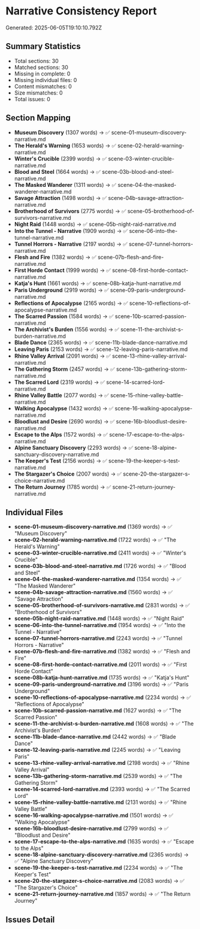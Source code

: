 # Narrative Consistency Report
Generated: 2025-06-05T19:10:10.792Z

## Summary Statistics
- Total sections: 30
- Matched sections: 30
- Missing in complete: 0
- Missing individual files: 0
- Content mismatches: 0
- Size mismatches: 0
- Total issues: 0

## Section Mapping
- **Museum Discovery** (1307 words) → ✅ scene-01-museum-discovery-narrative.md
- **The Herald's Warning** (1653 words) → ✅ scene-02-herald-warning-narrative.md
- **Winter's Crucible** (2399 words) → ✅ scene-03-winter-crucible-narrative.md
- **Blood and Steel** (1664 words) → ✅ scene-03b-blood-and-steel-narrative.md
- **The Masked Wanderer** (1311 words) → ✅ scene-04-the-masked-wanderer-narrative.md
- **Savage Attraction** (1498 words) → ✅ scene-04b-savage-attraction-narrative.md
- **Brotherhood of Survivors** (2775 words) → ✅ scene-05-brotherhood-of-survivors-narrative.md
- **Night Raid** (1448 words) → ✅ scene-05b-night-raid-narrative.md
- **Into the Tunnel - Narrative** (1909 words) → ✅ scene-06-into-the-tunnel-narrative.md
- **Tunnel Horrors - Narrative** (2197 words) → ✅ scene-07-tunnel-horrors-narrative.md
- **Flesh and Fire** (1382 words) → ✅ scene-07b-flesh-and-fire-narrative.md
- **First Horde Contact** (1999 words) → ✅ scene-08-first-horde-contact-narrative.md
- **Katja's Hunt** (1661 words) → ✅ scene-08b-katja-hunt-narrative.md
- **Paris Underground** (2919 words) → ✅ scene-09-paris-underground-narrative.md
- **Reflections of Apocalypse** (2165 words) → ✅ scene-10-reflections-of-apocalypse-narrative.md
- **The Scarred Passion** (1584 words) → ✅ scene-10b-scarred-passion-narrative.md
- **The Archivist's Burden** (1556 words) → ✅ scene-11-the-archivist-s-burden-narrative.md
- **Blade Dance** (2365 words) → ✅ scene-11b-blade-dance-narrative.md
- **Leaving Paris** (2153 words) → ✅ scene-12-leaving-paris-narrative.md
- **Rhine Valley Arrival** (2091 words) → ✅ scene-13-rhine-valley-arrival-narrative.md
- **The Gathering Storm** (2457 words) → ✅ scene-13b-gathering-storm-narrative.md
- **The Scarred Lord** (2319 words) → ✅ scene-14-scarred-lord-narrative.md
- **Rhine Valley Battle** (2077 words) → ✅ scene-15-rhine-valley-battle-narrative.md
- **Walking Apocalypse** (1432 words) → ✅ scene-16-walking-apocalypse-narrative.md
- **Bloodlust and Desire** (2690 words) → ✅ scene-16b-bloodlust-desire-narrative.md
- **Escape to the Alps** (1572 words) → ✅ scene-17-escape-to-the-alps-narrative.md
- **Alpine Sanctuary Discovery** (2293 words) → ✅ scene-18-alpine-sanctuary-discovery-narrative.md
- **The Keeper's Test** (2156 words) → ✅ scene-19-the-keeper-s-test-narrative.md
- **The Stargazer's Choice** (2007 words) → ✅ scene-20-the-stargazer-s-choice-narrative.md
- **The Return Journey** (1785 words) → ✅ scene-21-return-journey-narrative.md

## Individual Files
- **scene-01-museum-discovery-narrative.md** (1369 words) → ✅ "Museum Discovery"
- **scene-02-herald-warning-narrative.md** (1722 words) → ✅ "The Herald's Warning"
- **scene-03-winter-crucible-narrative.md** (2411 words) → ✅ "Winter's Crucible"
- **scene-03b-blood-and-steel-narrative.md** (1726 words) → ✅ "Blood and Steel"
- **scene-04-the-masked-wanderer-narrative.md** (1354 words) → ✅ "The Masked Wanderer"
- **scene-04b-savage-attraction-narrative.md** (1560 words) → ✅ "Savage Attraction"
- **scene-05-brotherhood-of-survivors-narrative.md** (2831 words) → ✅ "Brotherhood of Survivors"
- **scene-05b-night-raid-narrative.md** (1448 words) → ✅ "Night Raid"
- **scene-06-into-the-tunnel-narrative.md** (1954 words) → ✅ "Into the Tunnel - Narrative"
- **scene-07-tunnel-horrors-narrative.md** (2243 words) → ✅ "Tunnel Horrors - Narrative"
- **scene-07b-flesh-and-fire-narrative.md** (1382 words) → ✅ "Flesh and Fire"
- **scene-08-first-horde-contact-narrative.md** (2011 words) → ✅ "First Horde Contact"
- **scene-08b-katja-hunt-narrative.md** (1735 words) → ✅ "Katja's Hunt"
- **scene-09-paris-underground-narrative.md** (3196 words) → ✅ "Paris Underground"
- **scene-10-reflections-of-apocalypse-narrative.md** (2234 words) → ✅ "Reflections of Apocalypse"
- **scene-10b-scarred-passion-narrative.md** (1627 words) → ✅ "The Scarred Passion"
- **scene-11-the-archivist-s-burden-narrative.md** (1608 words) → ✅ "The Archivist's Burden"
- **scene-11b-blade-dance-narrative.md** (2442 words) → ✅ "Blade Dance"
- **scene-12-leaving-paris-narrative.md** (2245 words) → ✅ "Leaving Paris"
- **scene-13-rhine-valley-arrival-narrative.md** (2198 words) → ✅ "Rhine Valley Arrival"
- **scene-13b-gathering-storm-narrative.md** (2539 words) → ✅ "The Gathering Storm"
- **scene-14-scarred-lord-narrative.md** (2393 words) → ✅ "The Scarred Lord"
- **scene-15-rhine-valley-battle-narrative.md** (2131 words) → ✅ "Rhine Valley Battle"
- **scene-16-walking-apocalypse-narrative.md** (1501 words) → ✅ "Walking Apocalypse"
- **scene-16b-bloodlust-desire-narrative.md** (2799 words) → ✅ "Bloodlust and Desire"
- **scene-17-escape-to-the-alps-narrative.md** (1635 words) → ✅ "Escape to the Alps"
- **scene-18-alpine-sanctuary-discovery-narrative.md** (2365 words) → ✅ "Alpine Sanctuary Discovery"
- **scene-19-the-keeper-s-test-narrative.md** (2234 words) → ✅ "The Keeper's Test"
- **scene-20-the-stargazer-s-choice-narrative.md** (2083 words) → ✅ "The Stargazer's Choice"
- **scene-21-return-journey-narrative.md** (1857 words) → ✅ "The Return Journey"

## Issues Detail

